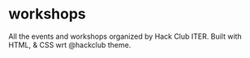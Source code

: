 # workshops
All the events and workshops organized by Hack Club ITER. Built with HTML, &amp; CSS wrt @hackclub theme.
